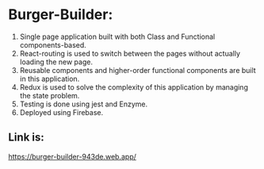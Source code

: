 # Burger-Builder:

<ol>
<li>	Single page application built with both Class and Functional components-based.</li>
<li>	React-routing is used to switch between the pages without actually loading the new page.</li>
<li>	Reusable components and higher-order functional components are built in this application.</li>
<li>	Redux is used to solve the complexity of this application by managing the state problem.</li>
<li> Testing is done using jest and Enzyme.</li>
<li> Deployed using Firebase. </li>
</ol>

## Link is:
https://burger-builder-943de.web.app/
